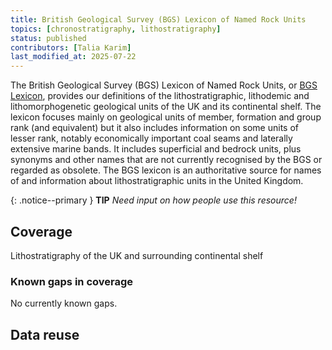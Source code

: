 ```yaml
---
title: British Geological Survey (BGS) Lexicon of Named Rock Units
topics: [chronostratigraphy, lithostratigraphy]
status: published
contributors: [Talia Karim]
last_modified_at: 2025-07-22
---
```


The British Geological Survey (BGS) Lexicon of Named Rock Units, or [BGS Lexicon](https://www.bgs.ac.uk/technologies/the-bgs-lexicon-of-named-rock-units/), provides our definitions of the lithostratigraphic, lithodemic and lithomorphogenetic geological units of the UK and its continental shelf. The lexicon focuses mainly on geological units of member, formation and group rank (and equivalent) but it also includes information on some units of lesser rank, notably economically important coal seams and laterally extensive marine bands. It includes superficial and bedrock units, plus synonyms and other names that are not currently recognised by the BGS or regarded as obsolete. The BGS lexicon is an authoritative source for names of and information about lithostratigraphic units in the United Kingdom.

{: .notice--primary }
**TIP**
_Need input on how people use this resource!_

## Coverage

Lithostratigraphy of the UK and surrounding continental shelf

### Known gaps in coverage

No currently known gaps.

## Data reuse
